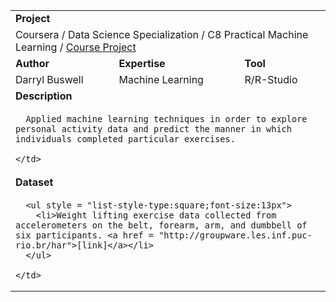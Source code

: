 <table style="width:100%">
  <tr></tr>
  <tr>
    <td colspan = "3"><b>Project</b></td>
  </tr>
  <tr>
    <td colspan = "3">Coursera / Data Science Specialization / C8 Practical Machine Learning / <a href = "https://github.com/buswedg/Coursera/tree/master/Data%20Science%20Specialization/C8%20Practical%20Machine%20Learning/Course%20Project">Course Project</a></td>
  </tr>
  <tr>
    <td><b>Author</b></td>
    <td><b>Expertise</b></td>
    <td><b>Tool</b></td>
  </tr>
  <tr>
    <td style="vertical-align:top">Darryl Buswell</td>
    <td style="vertical-align:top">Machine Learning</td>
    <td style="vertical-align:top">R/R-Studio</td>
  </tr>
  <tr>
    <td colspan = "3"><b>Description</b></td>
  </tr>
  <tr>
    <td colspan = "3">

      Applied machine learning techniques in order to explore personal activity data and predict the manner in which individuals completed particular exercises.

    </td>
  </tr>
  <tr>
    <td colspan = "3"><b>Dataset</b></td>
  </tr>
  <tr>
    <td colspan = "3">

      <ul style = "list-style-type:square;font-size:13px">
        <li>Weight lifting exercise data collected from accelerometers on the belt, forearm, arm, and dumbbell of six participants. <a href = "http://groupware.les.inf.puc-rio.br/har">[link]</a></li>
      </ul>

    </td>
  </tr>
</table>